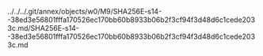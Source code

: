 ../../../.git/annex/objects/w0/M9/SHA256E-s14--38ed3e56801fffa170526ec170bb60b8933b06b2f3cf94f3d48d6c1cede2033c.md/SHA256E-s14--38ed3e56801fffa170526ec170bb60b8933b06b2f3cf94f3d48d6c1cede2033c.md